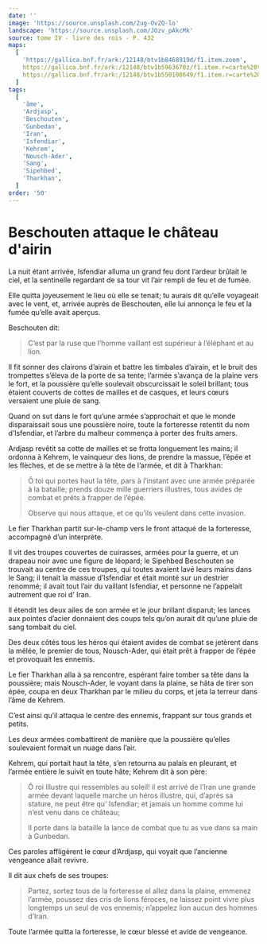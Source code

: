 ```yaml
---
date: ''
image: 'https://source.unsplash.com/2ug-Ov2Q-lo'
landscape: 'https://source.unsplash.com/JOzv_pAkcMk'
source: tome IV - livre des rois - P. 432
maps:
  [
    'https://gallica.bnf.fr/ark:/12148/btv1b8468919d/f1.item.zoom',
    https://gallica.bnf.fr/ark:/12148/btv1b5963670z/f1.item.r=carte%20touran.zoom,
    https://gallica.bnf.fr/ark:/12148/btv1b550108649/f1.item.r=carte%20touran.zoom,
  ]
tags:
  [
    'âme',
    'Ardjasp',
    'Beschouten',
    'Gunbedan',
    'Iran',
    'Isfendiar',
    'Kehrem',
    'Nousch-Ader',
    'Sang',
    'Sipehbed',
    'Tharkhan',
  ]
order: '50'
---
```


# Beschouten attaque le château d'airin

La nuit étant arrivée, Isfendiar alluma un grand feu dont l’ardeur brûlait le ciel, et la sentinelle regardant de sa tour vit l’air rempli de feu et de fumée.

Elle quitta joyeusement le lieu où elle se tenait; tu aurais dit qu’elle voyageait avec le vent, et, arrivée auprès de Beschouten, elle lui annonça le feu et la fumée qu’elle avait aperçus.

Beschouten dit:

> C’est par la ruse que l’homme vaillant est supérieur à l’éléphant et au lion.

Il fit sonner des clairons d’airain et battre les timbales d’airain, et le bruit des trompettes s’éleva de la porte de sa tente; l’armée s’avança de la plaine vers le fort, et la poussière qu’elle soulevait obscurcissait le soleil brillant; tous étaient couverts de cottes de mailles et de casques, et leurs cœurs versaient une pluie de sang.

Quand on sut dans le fort qu’une armée s’approchait et que le monde disparaissait sous une poussière noire, toute la forteresse retentit du nom d’Isfendiar, et l’arbre du malheur commença à porter des fruits amers.

Ardjasp revêtit sa cotte de mailles et se frotta longuement les mains; il ordonna à Kehrem, le vainqueur des lions, de prendre la massue, l’épée et les flèches, et de se mettre à la tête de l’armée, et dit à Tharkhan:

> Ô toi qui portes haut la tête, pars à l’instant avec une armée préparée à la bataille; prends douze mille guerriers illustres, tous avides de combat et prêts à frapper de l’épée.
>
> Observe qui nous attaque, et ce qu’ils veulent dans cette invasion.

Le fier Tharkhan partit sur-le-champ vers le front attaqué de la forteresse, accompagné d’un interprète.

Il vit des troupes couvertes de cuirasses, armées pour la guerre, et un drapeau noir avec une figure de léopard; le Sipehbed Beschouten se trouvait au centre de ces troupes, qui toutes avaient lavé leurs mains dans le Sang; il tenait la massue d’Isfendiar et était monté sur un destrier renommé; il avait tout l’air du vaillant Isfendiar, et personne ne l’appelait autrement que roi d’ Iran.

Il étendit les deux ailes de son armée et le jour brillant disparut; les lances aux pointes d’acier donnaient des coups tels qu’on aurait dit qu’une pluie de sang tombait du ciel.

Des deux côtés tous les héros qui étaient avides de combat se jetèrent dans la mêlée, le premier de tous, Nousch-Ader, qui était prêt à frapper de l’épée et provoquait les ennemis.

Le fier Tharkhan alla à sa rencontre, espérant faire tomber sa tête dans la poussière; mais Nousch-Ader, le voyant dans la plaine, se hâta de tirer son épée, coupa en deux Tharkhan par le milieu du corps, et jeta la terreur dans l’âme de Kehrem.

C’est ainsi qu’il attaqua le centre des ennemis, frappant sur tous grands et petits.

Les deux armées combattirent de manière que la poussière qu’elles soulevaient formait un nuage dans l’air.

Kehrem, qui portait haut la tête, s’en retourna au palais en pleurant, et l’armée entière le suivit en toute hâte; Kehrem dit à son père:

> Ô roi illustre qui ressembles au soleil! il est arrivé de l’Iran une grande armée devant laquelle marche un héros illustre, qui, d’après sa stature, ne peut être qu’ Isfendiar; et jamais un homme comme lui n’est venu dans ce château;
>
> Il porte dans la bataille la lance de combat que tu as vue dans sa main à Gunbedan.

Ces paroles affligèrent le cœur d’Ardjasp, qui voyait que l’ancienne vengeance allait revivre.

Il dit aux chefs de ses troupes:

> Partez, sortez tous de la forteresse el allez dans la plaine, emmenez l’armée, poussez des cris de lions féroces, ne laissez point vivre plus longtemps un seul de vos ennemis; n’appelez lion aucun des hommes d’Iran.

Toute l’armée quitta la forteresse, le cœur blessé et avide de vengeance.
